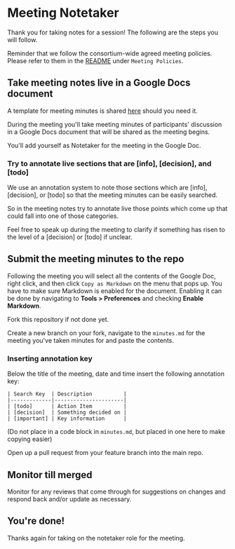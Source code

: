 # Meeting Notetaker

Thank you for taking notes for a session! The following are the steps you will follow.

Reminder that we follow the consortium-wide agreed meeting policies. Please refer to them in the [README](../../README.md) under `Meeting Policies`.

## Take meeting notes live in a Google Docs document

A template for meeting minutes is shared [here](https://docs.google.com/document/d/1vx_Ih9DRXQrHU_pP_uUZWjqvMKzzAR6EkS5lINzT4bA/edit?usp=sharing) should you need it.

During the meeting you'll take meeting minutes of participants' discussion in a Google Docs document that will be shared as the meeting begins.

You'll add yourself as Notetaker for the meeting in the Google Doc.

### Try to annotate live sections that are [info], [decision], and [todo]

We use an annotation system to note those sections which are [info], [decision], or [todo] so that the meeting minutes can be easily searched.

So in the meeting notes try to annotate live those points which come up that could fall into one of those categories.

Feel free to speak up during the meeting to clarify if something has risen to the level of a [decision] or [todo] if unclear.

## Submit the meeting minutes to the repo

Following the meeting you will select all the contents of the Google Doc, right click, and then click `Copy as Markdown` on the menu that pops up. You have to make sure Markdown is enabled for the document. Enabling it can be done by navigating to **Tools > Preferences** and checking **Enable Markdown**.

Fork this repository if not done yet.

Create a new branch on your fork, navigate to the `minutes.md` for the meeting you've taken minutes for and paste the contents.

### Inserting annotation key

Below the title of the meeting, date and time insert the following annotation key:

```
| Search Key  | Description          |
|-------------|----------------------|
| [todo]      | Action Item          |
| [decision]  | Something decided on |
| [important] | Key information      |
```

(Do not place in a code block in `minutes.md`, but placed in one here to make copying easier)

Open up a pull request from your feature branch into the main repo.

## Monitor till merged

Monitor for any reviews that come through for suggestions on changes and respond back and/or update as necessary.

## You're done!

Thanks again for taking on the notetaker role for the meeting.

